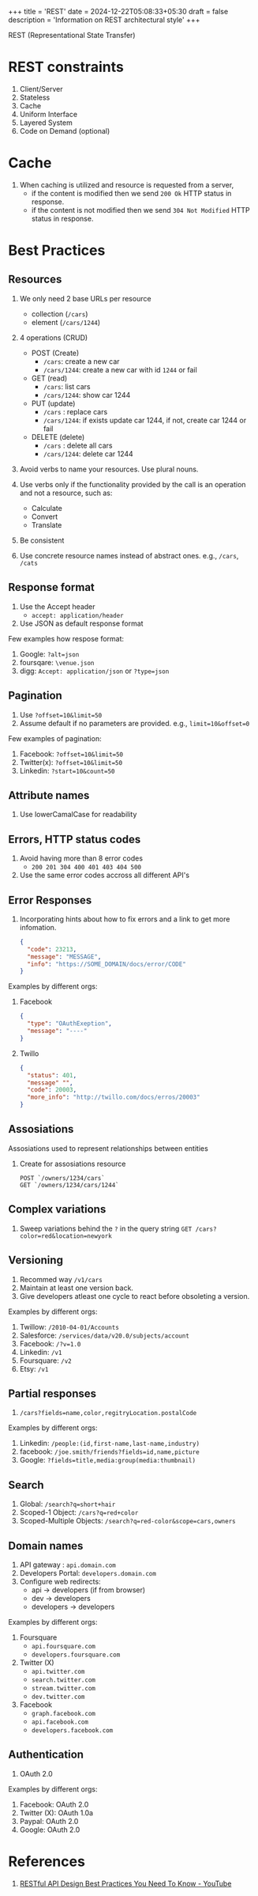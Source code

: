 +++
title = 'REST'
date = 2024-12-22T05:08:33+05:30
draft = false
description = 'Information on REST architectural style'
+++

REST (Representational State Transfer)

# REST constraints

1. Client/Server
2. Stateless
3. Cache
4. Uniform Interface
5. Layered System
6. Code on Demand (optional)

# Cache

1. When caching is utilized and resource is requested from a server,
    - if the content is modified then we send `200 Ok` HTTP status in response.
    - if the content is not modified then we send `304 Not Modified` HTTP status in response.

# Best Practices

## Resources

1. We only need 2 base URLs per resource
    - collection (`/cars`)
    - element (`/cars/1244`)

2. 4 operations (CRUD)
    - POST (Create)
      - `/cars`: create a new car
      - `/cars/1244`: create a new car with id `1244` or fail
    - GET (read)
      - `/cars`: list cars
      - `/cars/1244`: show car 1244
    - PUT (update)
      - `/cars` : replace cars
      - `/cars/1244`: if exists update car 1244, if not, create car 1244 or fail
    - DELETE (delete)
      - `/cars` : delete all cars
      - `/cars/1244`: delete car 1244

3. Avoid verbs to name your resources. Use plural nouns.
4. Use verbs only if the functionality provided by the call is an operation and not a resource, such as:
    - Calculate
    - Convert
    - Translate
5. Be consistent
6. Use concrete resource names instead of abstract ones. e.g., `/cars`, `/cats`

## Response format

1. Use the Accept header
    - `accept: application/header`
2. Use JSON as default response format

Few examples how respose format:

1. Google: `?alt=json`
2. foursqare: `\venue.json`
3. digg: `Accept: application/json` or `?type=json`

## Pagination

1. Use `?offset=10&limit=50`
2. Assume default if no parameters are provided. e.g., `limit=10&offset=0`

Few examples of pagination:

1. Facebook: `?offset=10&limit=50`
2. Twitter(x): `?offset=10&limit=50`
3. Linkedin: `?start=10&count=50`

## Attribute names

1. Use lowerCamalCase for readability

## Errors, HTTP status codes

1. Avoid having more than 8 error codes
    - `200 201 304 400 401 403 404 500`
2. Use the same error codes accross all different API's

## Error Responses

1. Incorporating hints about how to fix errors and a link to get more infomation.
    ```json
    {
      "code": 23213,
      "message": "MESSAGE",
      "info": "https://SOME_DOMAIN/docs/error/CODE"
    }
    ```

Examples by different orgs:

1. Facebook
    ```json
    {
      "type": "OAuthExeption",
      "message": "----"
    }
    ```

2. Twillo
    ```json
    {
      "status": 401,
      "message" "",
      "code": 20003,
      "more_info": "http://twillo.com/docs/erros/20003"
    }
    ```

## Assosiations

Assosiations used to represent relationships between entities

1. Create for assosiations resource
    ```text
    POST `/owners/1234/cars`
    GET `/owners/1234/cars/1244`
    ```

## Complex variations

1. Sweep variations behind the `?` in the query string
  `GET /cars?color=red&location=newyork`

## Versioning

1. Recommed way `/v1/cars`
2. Maintain at least one version back.
3. Give developers atleast one cycle to react before obsoleting a version.

Examples by different orgs:

1. Twillow: `/2010-04-01/Accounts`
2. Salesforce: `/services/data/v20.0/subjects/account`
3. Facebook: `/?v=1.0`
4. Linkedin: `/v1`
5. Foursquare: `/v2`
6. Etsy: `/v1`

## Partial responses

1. `/cars?fields=name,color,regitryLocation.postalCode`

Examples by different orgs:

1. Linkedin: `/people:(id,first-name,last-name,industry)`
2. facebook: `/joe.smith/friends?fields=id,name,picture`
3. Google: `?fields=title,media:group(media:thumbnail)`

## Search

1. Global: `/search?q=short+hair`
2. Scoped-1 Object: `/cars?q=red+color`
3. Scoped-Multiple Objects: `/search?q=red-color&scope=cars,owners`

## Domain names

1. API gateway : `api.domain.com`
2. Developers Portal: `developers.domain.com`
3. Configure web redirects:
    - api -> developers (if from browser)
    - dev -> developers
    - developers -> developers

Examples by different orgs:

1. Foursquare
    - `api.foursquare.com`
    - `developers.foursquare.com`
2. Twitter (X)
    - `api.twitter.com`
    - `search.twitter.com`
    - `stream.twitter.com`
    - `dev.twitter.com`
3. Facebook
    - `graph.facebook.com`
    - `api.facebook.com`
    - `developers.facebook.com`

## Authentication

1. OAuth 2.0

Examples by different orgs:

1. Facebook: OAuth 2.0
2. Twitter (X): OAuth 1.0a
3. Paypal: OAuth 2.0
4. Google: OAuth 2.0

# References

1. [RESTful API Design Best Practices You Need To Know - YouTube](https://www.youtube.com/watch?v=BB1Y_wHyKGM&ab_channel=apiguru)
